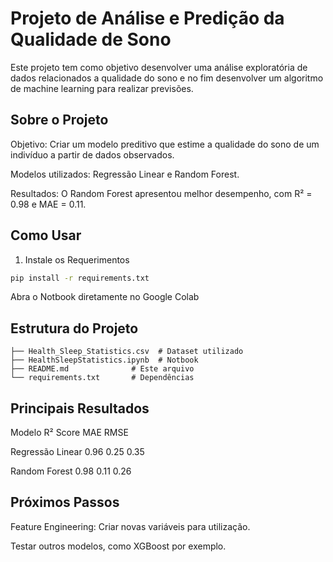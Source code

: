 # Projeto de Análise e Predição da Qualidade de Sono

Este projeto tem como objetivo desenvolver uma análise exploratória de dados relacionados a qualidade do sono e no fim desenvolver um algoritmo de machine learning para realizar previsões.

## Sobre o Projeto

Objetivo: Criar um modelo preditivo que estime a qualidade do sono de um indivíduo a partir de dados observados.

Modelos utilizados: Regressão Linear e Random Forest.

Resultados: O Random Forest apresentou melhor desempenho, com R² = 0.98 e MAE = 0.11.

## Como Usar

1) Instale os Requerimentos

```bash
pip install -r requirements.txt
```

Abra o Notbook diretamente no Google Colab

## Estrutura do Projeto

```
├── Health_Sleep_Statistics.csv  # Dataset utilizado
├── HealthSleepStatistics.ipynb  # Notbook
├── README.md              # Este arquivo
└── requirements.txt       # Dependências
```

## Principais Resultados

Modelo	R² Score	MAE	RMSE

Regressão Linear	0.96	0.25	0.35

Random Forest	0.98	0.11	0.26

## Próximos Passos

Feature Engineering: Criar novas variáveis para utilização.

Testar outros modelos, como XGBoost por exemplo.
